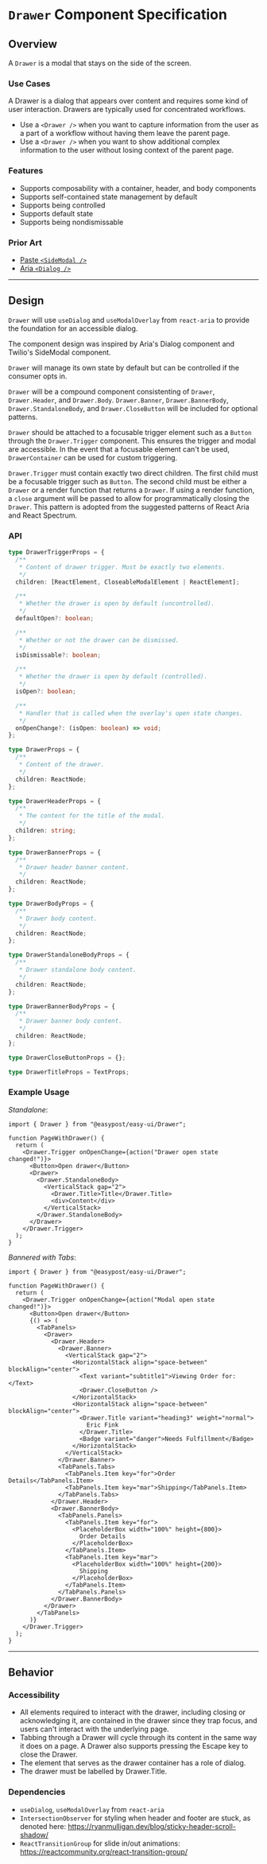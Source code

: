 # `Drawer` Component Specification

## Overview

A `Drawer` is a modal that stays on the side of the screen.

### Use Cases

A Drawer is a dialog that appears over content and requires some kind of user interaction. Drawers are typically used for concentrated workflows.

- Use a `<Drawer />` when you want to capture information from the user as a part of a workflow without having them leave the parent page.
- Use a `<Drawer />` when you want to show additional complex information to the user without losing context of the parent page.

### Features

- Supports composability with a container, header, and body components
- Supports self-contained state management by default
- Supports being controlled
- Supports default state
- Supports being nondismissable

### Prior Art

- [Paste `<SideModal />`](https://paste.twilio.design/components/side-modal)
- [Aria `<Dialog />`](https://react-spectrum.adobe.com/react-aria/Dialog.html)

---

## Design

`Drawer` will use `useDialog` and `useModalOverlay` from `react-aria` to provide the foundation for an accessible dialog.

The component design was inspired by Aria's Dialog component and Twilio's SideModal component.

`Drawer` will manage its own state by default but can be controlled if the consumer opts in.

`Drawer` will be a compound component consistenting of `Drawer`, `Drawer.Header`, and `Drawer.Body`. `Drawer.Banner`, `Drawer.BannerBody`, `Drawer.StandaloneBody`, and `Drawer.CloseButton` will be included for optional patterns.

`Drawer` should be attached to a focusable trigger element such as a `Button` through the `Drawer.Trigger` component. This ensures the trigger and modal are accessible. In the event that a focusable element can't be used, `DrawerContainer` can be used for custom triggering.

`Drawer.Trigger` must contain exactly two direct children. The first child must be a focusable trigger such as `Button`. The second child must be either a `Drawer` or a render function that returns a `Drawer`. If using a render function, a `close` argument will be passed to allow for programmatically closing the `Drawer`. This pattern is adopted from the suggested patterns of React Aria and React Spectrum.

### API

```ts
type DrawerTriggerProps = {
  /**
   * Content of drawer trigger. Must be exactly two elements.
   */
  children: [ReactElement, CloseableModalElement | ReactElement];

  /**
   * Whether the drawer is open by default (uncontrolled).
   */
  defaultOpen?: boolean;

  /**
   * Whether or not the drawer can be dismissed.
   */
  isDismissable?: boolean;

  /**
   * Whether the drawer is open by default (controlled).
   */
  isOpen?: boolean;

  /**
   * Handler that is called when the overlay's open state changes.
   */
  onOpenChange?: (isOpen: boolean) => void;
};

type DrawerProps = {
  /**
   * Content of the drawer.
   */
  children: ReactNode;
};

type DrawerHeaderProps = {
  /**
   * The content for the title of the modal.
   */
  children: string;
};

type DrawerBannerProps = {
  /**
   * Drawer header banner content.
   */
  children: ReactNode;
};

type DrawerBodyProps = {
  /**
   * Drawer body content.
   */
  children: ReactNode;
};

type DrawerStandaloneBodyProps = {
  /**
   * Drawer standalone body content.
   */
  children: ReactNode;
};

type DrawerBannerBodyProps = {
  /**
   * Drawer banner body content.
   */
  children: ReactNode;
};

type DrawerCloseButtonProps = {};

type DrawerTitleProps = TextProps;
```

### Example Usage

_Standalone_:

```tsx
import { Drawer } from "@easypost/easy-ui/Drawer";

function PageWithDrawer() {
  return (
    <Drawer.Trigger onOpenChange={action("Drawer open state changed!")}>
      <Button>Open drawer</Button>
      <Drawer>
        <Drawer.StandaloneBody>
          <VerticalStack gap="2">
            <Drawer.Title>Title</Drawer.Title>
            <div>Content</div>
          </VerticalStack>
        </Drawer.StandaloneBody>
      </Drawer>
    </Drawer.Trigger>
  );
}
```

_Bannered with Tabs_:

```tsx
import { Drawer } from "@easypost/easy-ui/Drawer";

function PageWithDrawer() {
  return (
    <Drawer.Trigger onOpenChange={action("Modal open state changed!")}>
      <Button>Open drawer</Button>
      {() => (
        <TabPanels>
          <Drawer>
            <Drawer.Header>
              <Drawer.Banner>
                <VerticalStack gap="2">
                  <HorizontalStack align="space-between" blockAlign="center">
                    <Text variant="subtitle1">Viewing Order for:</Text>
                    <Drawer.CloseButton />
                  </HorizontalStack>
                  <HorizontalStack align="space-between" blockAlign="center">
                    <Drawer.Title variant="heading3" weight="normal">
                      Eric Fink
                    </Drawer.Title>
                    <Badge variant="danger">Needs Fulfillment</Badge>
                  </HorizontalStack>
                </VerticalStack>
              </Drawer.Banner>
              <TabPanels.Tabs>
                <TabPanels.Item key="for">Order Details</TabPanels.Item>
                <TabPanels.Item key="mar">Shipping</TabPanels.Item>
              </TabPanels.Tabs>
            </Drawer.Header>
            <Drawer.BannerBody>
              <TabPanels.Panels>
                <TabPanels.Item key="for">
                  <PlaceholderBox width="100%" height={800}>
                    Order Details
                  </PlaceholderBox>
                </TabPanels.Item>
                <TabPanels.Item key="mar">
                  <PlaceholderBox width="100%" height={200}>
                    Shipping
                  </PlaceholderBox>
                </TabPanels.Item>
              </TabPanels.Panels>
            </Drawer.BannerBody>
          </Drawer>
        </TabPanels>
      )}
    </Drawer.Trigger>
  );
}
```

---

## Behavior

### Accessibility

- All elements required to interact with the drawer, including closing or acknowledging it, are contained in the drawer since they trap focus, and users can't interact with the underlying page.
- Tabbing through a Drawer will cycle through its content in the same way it does on a page. A Drawer also supports pressing the Escape key to close the Drawer.
- The element that serves as the drawer container has a role of dialog.
- The drawer must be labelled by Drawer.Title.

### Dependencies

- `useDialog`, `useModalOverlay` from `react-aria`
- `IntersectionObserver` for styling when header and footer are stuck, as denoted here: https://ryanmulligan.dev/blog/sticky-header-scroll-shadow/
- `ReactTransitionGroup` for slide in/out animations: https://reactcommunity.org/react-transition-group/
